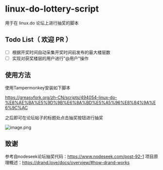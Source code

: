 # linux-do-lottery-script
用于在 linux.do 论坛上进行抽奖的脚本
## Todo List（ 欢迎 PR ）
- [ ] 根据开奖时间自动采集开奖时间前发布的最大楼层数
- [ ] 实现对获奖楼层的用户进行"@用户"操作
## 使用方法
使用Tampermonkey安装如下脚本

https://greasyfork.org/zh-CN/scripts/494054-linux-do-%E8%AE%BA%E5%9D%9B%E6%8A%BD%E5%A5%96%E8%84%9A%E6%9C%AC

之后即可在论坛帖子的标题处点击抽奖按钮进行抽奖

![image.png](https://s2.loli.net/2024/05/04/dW9caKIpvx8A4YC.png)

## 致谢
参考自nodeseek论坛抽奖代码：https://www.nodeseek.com/post-92-1
项目原理概述：https://drand.love/docs/overview/#how-drand-works
